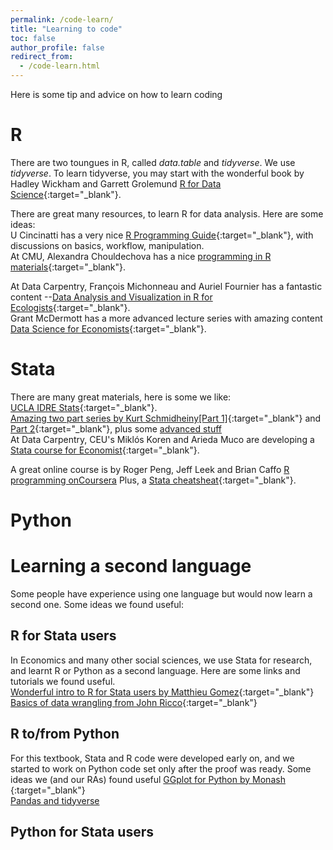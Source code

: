 ```yaml
---
permalink: /code-learn/
title: "Learning to code"
toc: false
author_profile: false
redirect_from:
  - /code-learn.html
---
```



Here is some tip and advice on how to learn coding

# R
There are two toungues in R, called *data.table* and *tidyverse*. We use *tidyverse*. To learn tidyverse, you may start with the wonderful book by Hadley Wickham and Garrett Grolemund [R for Data Science](https://r4ds.had.co.nz/){:target="_blank"}.  

There are great many resources, to learn R for data analysis. Here are some ideas:   
U Cincinatti has a very nice [R Programming Guide](https://uc-r.github.io/){:target="_blank"}, with discussions on basics, workflow, manipulation.     
At CMU, Alexandra Chouldechova has a nice [programming in R materials](https://www.andrew.cmu.edu/user/achoulde/94842/){:target="_blank"}.  

At Data Carpentry, François Michonneau and Auriel Fournier has a fantastic content --[Data Analysis and Visualization in R for Ecologists](https://datacarpentry.org/R-ecology-lesson/){:target="_blank"}.  
Grant McDermott has a more advanced lecture series with amazing content [Data Science for Economists](https://github.com/uo-ec607/lectures){:target="_blank"}.   




# Stata
There are many great materials, here is some we like:   
[UCLA IDRE Stats](https://stats.idre.ucla.edu/stata/modules/){:target="_blank"}.  
[Amazing two part series by Kurt Schmidheiny[Part 1]](https://www.schmidheiny.name/teaching/stataguide.pdf){:target="_blank"} and 
[Part 2](https://www.schmidheiny.name/teaching/stataguide2up.pdf){:target="_blank"}, plus some [advanced stuff](https://www.schmidheiny.name/teaching/shortguides.htm)  
At Data Carpentry, CEU's Miklós Koren and Arieda Muco are developing a [Stata course for Economist](https://datacarpentry.org/stata-economics/){:target="_blank"}.  

A great online course is by Roger Peng, Jeff Leek and Brian Caffo  [R programming onCoursera](https://www.coursera.org/learn/r-programming)
Plus, a [Stata cheatsheat](https://geocenter.github.io/StataTraining/portfolio/01_resource/){:target="_blank"}.  

# Python


# Learning a second language
Some people have experience using one language but would now learn a second one. Some ideas we found useful:


## R for Stata users
In Economics and many other social sciences, we use Stata for research, and learnt R or Python as a second language. Here are some links and tutorials we found useful.  
[Wonderful intro to R for Stata users by Matthieu Gomez](https://www.matthieugomez.com/statar/index.html){:target="_blank"}  
[Basics of data wrangling from John Ricco](https://johnricco.github.io/2016/06/14/stata-dplyr/){:target="_blank"}  


## R to/from Python
For this textbook, Stata and R code were developed early on, and we started to work on Python code set only after the proof was ready. Some ideas we (and our RAs) found useful
[GGplot for Python by Monash ](https://monashdatafluency.github.io/python-workshop-base/modules/plotting_with_ggplot/){:target="_blank"}    
[Pandas and tidyverse](link)  


## Python for Stata users
